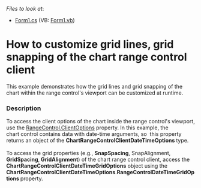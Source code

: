 <!-- default file list -->
*Files to look at*:

* [Form1.cs](./CS/Form1.cs) (VB: [Form1.vb](./VB/Form1.vb))
<!-- default file list end -->
# How to customize grid lines, grid snapping of the chart range control client


This example demonstrates how the grid lines and grid snapping of the chart within the range control's viewport can be customized at runtime.


<h3>Description</h3>

To access the client options of the chart inside the range control's viewport, use the <a href="https://documentation.devexpress.com/#WindowsForms/DevExpressXtraEditorsRangeControl_ClientOptionstopic">RangeControl.ClientOptions</a>&nbsp;property.&nbsp;In this example, the chart&nbsp;control contains data with date-time arguments, so &nbsp;this property returns an object of the&nbsp;<strong>ChartRangeControlClientDateTimeOptions&nbsp;</strong>type. <br /><br />To access the grid properties (e.g., <strong>SnapSpacing</strong>, SnapAlignment, <strong>GridSpacing</strong>,<strong> GridAlignment</strong>) of the chart range control client, access the <strong>ChartRangeControlClientDateTimeGridOptions</strong> object using the <strong>ChartRangeControlClientDateTimeOptions</strong>.<strong>RangeControlDateTimeGridOptions&nbsp;</strong>property.

<br/>


